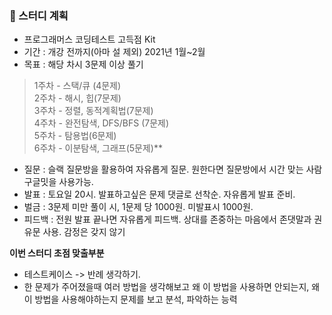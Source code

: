 ### 📌 스터디 계획
* 프로그래머스 코딩테스트 고득점 Kit
* 기간 : 개강 전까지(아마 설 제외) 2021년 1월~2월
* 목표 : 해당 차시 3문제 이상 풀기


>1주차 - 스택/큐 (4문제)<br>
2주차 - 해시, 힙(7문제)<br>
3주차 - 정렬, 동적계획법(7문제)<br>
4주차 - 완전탐색, DFS/BFS (7문제)<br>
5주차 - 탐용법(6문제)<br>
6주차 - 이분탐색, 그래프(5문제)**

* 질문 : 슬랙 질문방을 활용하여 자유롭게 질문. 원한다면 질문방에서 시간 맞는  사람 구글밋을 사용가능.
* 발표 : 토요일 20시. 발표하고싶은 문제 댓글로 선착순. 자유롭게 발표 준비. 
* 벌금 : 3문제 미만 풀이 시, 1문제 당 1000원. 미발표시 1000원. 
* 피드백 : 전원 발표 끝나면 자유롭게 피드백. 상대를 존중하는 마음에서 존댓말과 권유문 사용. 감정은 갖지 않기

**이번 스터디 초점 맞출부분**
* 테스트케이스 -> 반례 생각하기.
* 한 문제가 주어졌을때 여러 방법을 생각해보고 왜 이 방법을 사용하면 안되는지, 왜 이 방법을 사용해야하는지 문제를 보고 분석, 파악하는 능력

